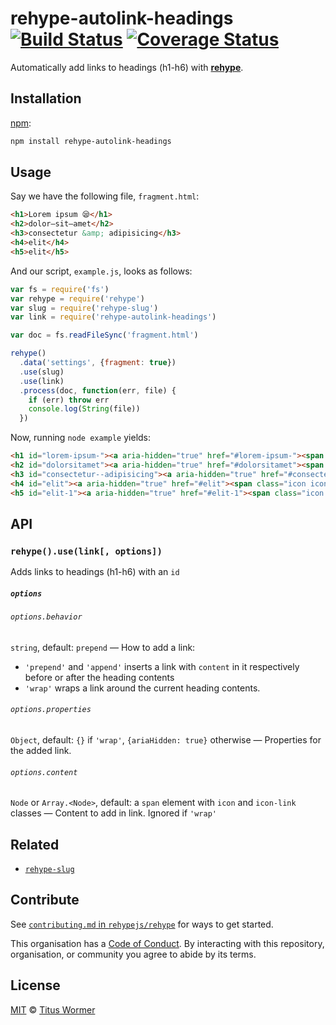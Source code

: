# rehype-autolink-headings [![Build Status][travis-badge]][travis] [![Coverage Status][codecov-badge]][codecov]

Automatically add links to headings (h1-h6) with [**rehype**][rehype].

## Installation

[npm][]:

```bash
npm install rehype-autolink-headings
```

## Usage

Say we have the following file, `fragment.html`:

```html
<h1>Lorem ipsum 😪</h1>
<h2>dolor—sit—amet</h2>
<h3>consectetur &amp; adipisicing</h3>
<h4>elit</h4>
<h5>elit</h5>
```

And our script, `example.js`, looks as follows:

```javascript
var fs = require('fs')
var rehype = require('rehype')
var slug = require('rehype-slug')
var link = require('rehype-autolink-headings')

var doc = fs.readFileSync('fragment.html')

rehype()
  .data('settings', {fragment: true})
  .use(slug)
  .use(link)
  .process(doc, function(err, file) {
    if (err) throw err
    console.log(String(file))
  })
```

Now, running `node example` yields:

```html
<h1 id="lorem-ipsum-"><a aria-hidden="true" href="#lorem-ipsum-"><span class="icon icon-link"></span></a>Lorem ipsum 😪</h1>
<h2 id="dolorsitamet"><a aria-hidden="true" href="#dolorsitamet"><span class="icon icon-link"></span></a>dolor—sit—amet</h2>
<h3 id="consectetur--adipisicing"><a aria-hidden="true" href="#consectetur--adipisicing"><span class="icon icon-link"></span></a>consectetur &#x26; adipisicing</h3>
<h4 id="elit"><a aria-hidden="true" href="#elit"><span class="icon icon-link"></span></a>elit</h4>
<h5 id="elit-1"><a aria-hidden="true" href="#elit-1"><span class="icon icon-link"></span></a>elit</h5>
```

## API

### `rehype().use(link[, options])`

Adds links to headings (h1-h6) with an `id`

##### `options`

###### `options.behavior`

`string`, default: `prepend` — How to add a link:

*   `'prepend'` and `'append'` inserts a link with `content`
    in it respectively before or after the heading contents
*   `'wrap'` wraps a link around the current heading contents.

###### `options.properties`

`Object`, default: `{}` if `'wrap'`, `{ariaHidden: true}` otherwise
— Properties for the added link.

###### `options.content`

`Node` or `Array.<Node>`, default: a `span` element with `icon` and `icon-link`
classes — Content to add in link.  Ignored if `'wrap'`

## Related

*   [`rehype-slug`](https://github.com/rehypejs/rehype-slug)

## Contribute

See [`contributing.md` in `rehypejs/rehype`][contribute] for ways to get
started.

This organisation has a [Code of Conduct][coc].  By interacting with this
repository, organisation, or community you agree to abide by its terms.

## License

[MIT][license] © [Titus Wormer][author]

<!-- Definitions -->

[travis-badge]: https://img.shields.io/travis/rehypejs/rehype-autolink-headings.svg

[travis]: https://travis-ci.org/rehypejs/rehype-autolink-headings

[codecov-badge]: https://img.shields.io/codecov/c/github/rehypejs/rehype-autolink-headings.svg

[codecov]: https://codecov.io/github/rehypejs/rehype-autolink-headings

[npm]: https://docs.npmjs.com/cli/install

[license]: license

[author]: http://wooorm.com

[rehype]: https://github.com/rehypejs/rehype

[contribute]: https://github.com/rehypejs/rehype/blob/master/contributing.md

[coc]: https://github.com/rehypejs/rehype/blob/master/code-of-conduct.md
